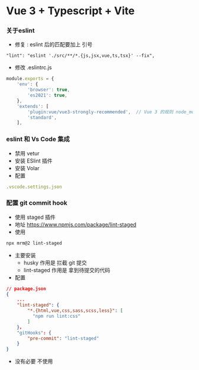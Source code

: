 # Vue 3 + Typescript + Vite


### 关于eslint 
- 修复 : eslint 后的匹配要加上 引号
```
"lint": "eslint './src/**/*.{js,jsx,vue,ts,tsx}' --fix",   
```
- 修改 .eslintrc.js
```js
module.exports = {
    'env': {
        'browser': true,
        'es2021': true,
    },
    'extends': [
        'plugin:vue/vue3-strongly-recommended',  // Vue 3 的规则 node_modules/eslint-plugin-vue/lib/configs/vue3-strongly-recommended.js
        'standard',
    ],
```
### eslint 和 Vs Code 集成
- 禁用 vetur
- 安装 ESlint 插件
- 安装 Volar
- 配置
```js
.vscode.settings.json
```

### 配置  git commit hook

- 使用 staged 插件
- 地址 https://www.npmjs.com/package/lint-staged
- 使用
```sh
npx mrm@2 lint-staged
```
- 主要安装 
    - husky 作用是 拦截 git 提交
    - lint-staged  作用是 拿到待提交的代码
- 配置
```json
// package.json
{
    ...
    "lint-staged": {
        "*.{html,vue,css,sass,scss,less}": [
          "npm run lint:css"
        ]
    }，
    "gitHooks": {
        "pre-commit": "lint-staged"
    }
}

```
- 没有必要 不使用 

